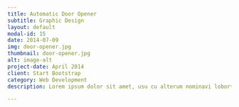 ```yaml
---
title: Automatic Door Opener
subtitle: Graphic Design
layout: default
modal-id: 15
date: 2014-07-09
img: door-opener.jpg
thumbnail: door-opener.jpg
alt: image-alt
project-date: April 2014
client: Start Bootstrap
category: Web Development
description: Lorem ipsum dolor sit amet, usu cu alterum nominavi lobortis. At duo novum diceret. Tantas apeirian vix et, usu sanctus postulant inciderint ut, populo diceret necessitatibus in vim. Cu eum dicam feugiat noluisse.

---
```

